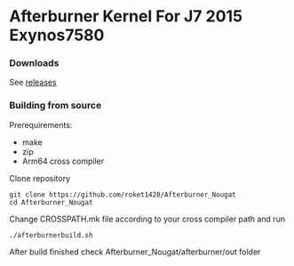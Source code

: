 # Afterburner Kernel For J7 2015 Exynos7580

### Downloads

See [releases](https://github.com/roket1428/Afterburner_Nougat/releases)


### Building from source

Prerequirements:
- make
- zip
- Arm64 cross compiler


Clone repository

```
git clone https://github.com/roket1428/Afterburner_Nougat
cd Afterburner_Nougat 
```

Change CROSSPATH.mk file according to your cross compiler path and run

``./afterburnerbuild.sh``

After build finished check Afterburner_Nougat/afterburner/out folder

